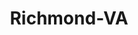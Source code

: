 ---
title: Richmond-VA
slug: richmond-va
f_state:
- cms/state/virginia.md
f_locations:
- cms/payday-loan/ace-check-cashing-inc-924.md
- cms/payday-loan/advance-america-2433.md
- cms/payday-loan/advance-america-2440.md
- cms/payday-loan/advance-america-2441.md
- cms/payday-loan/advance-america-2442.md
- cms/payday-loan/advance-america-2443.md
- cms/payday-loan/advance-america-2444.md
- cms/payday-loan/advance-america-2445.md
- cms/payday-loan/advance-america-2446.md
- cms/payday-loan/advance-america-2447.md
- cms/payday-loan/advance-america-2448.md
- cms/payday-loan/advance-america-2449.md
- cms/payday-loan/advance-america-2450.md
- cms/payday-loan/advance-america-2451.md
- cms/payday-loan/advance-america-2452.md
- cms/payday-loan/advance-america-3208.md
- cms/payday-loan/advanced-america-cash-3486.md
- cms/payday-loan/advanced-america-cash-inc-3487.md
- cms/payday-loan/advanced-america-cash-inc-3488.md
- cms/payday-loan/allied-cash-advance-3945.md
- cms/payday-loan/allied-cash-advance-3949.md
- cms/payday-loan/allied-cash-advance-3950.md
- cms/payday-loan/allied-cash-advance-3951.md
- cms/payday-loan/allied-cash-advance-3952.md
- cms/payday-loan/allied-cash-advance-3953.md
- cms/payday-loan/allied-cash-advance-3954.md
- cms/payday-loan/any-kind-check-cashing-centers-4619.md
- cms/payday-loan/anykind-check-cashing-4649.md
- cms/payday-loan/anykind-check-cashing-4650.md
- cms/payday-loan/anykind-check-cashing-4651.md
- cms/payday-loan/anykind-check-cashing-4652.md
- cms/payday-loan/approved-cash-advance-4668.md
- cms/payday-loan/approved-cash-advance-4752.md
- cms/payday-loan/buckeye-check-cashing-5512.md
- cms/payday-loan/business-cashflow-solutions-inc.-5587.md
- cms/payday-loan/cashflo-enterprise-inc-5692.md
- cms/payday-loan/cambio-enbios-y-mas-5985.md
- cms/payday-loan/cash-2-u-6301.md
- cms/payday-loan/cash-2-u-payday-loans-6304.md
- cms/payday-loan/cash-advance-center-6524.md
- cms/payday-loan/cash-advance-center-6530.md
- cms/payday-loan/cash-advance-center-6531.md
- cms/payday-loan/cash-advance-center-6532.md
- cms/payday-loan/cash-advance-center-6533.md
- cms/payday-loan/cash-advance-center-6534.md
- cms/payday-loan/cash-express-llc-7516.md
- cms/payday-loan/check-city-11095.md
- cms/payday-loan/check-city-11096.md
- cms/payday-loan/check-city-11097.md
- cms/payday-loan/check-city-11098.md
- cms/payday-loan/check-city-11099.md
- cms/payday-loan/check-city-11100.md
- cms/payday-loan/check-city-11101.md
- cms/payday-loan/check-into-cash-12519.md
- cms/payday-loan/check-into-cash-of-virginia-13633.md
- cms/payday-loan/check-into-cash-of-virginia-13657.md
- cms/payday-loan/check-into-cash-of-virginia-13658.md
- cms/payday-loan/check-into-cash-of-virginia-13659.md
- cms/payday-loan/check-into-cash-virginia-13709.md
- cms/payday-loan/check-mate-check-cashing-13882.md
- cms/payday-loan/check-smart-14042.md
- cms/payday-loan/checkcare-systems-14196.md
- cms/payday-loan/checkers-check-cashers-14235.md
- cms/payday-loan/checkmate-14349.md
- cms/payday-loan/checkmate-14350.md
- cms/payday-loan/checkprotect-inc-14435.md
- cms/payday-loan/checks-cash-plus-14500.md
- cms/payday-loan/checks-cashed-more-14592.md
- cms/payday-loan/checks-cashed-etc-14605.md
- cms/payday-loan/checksmart-14826.md
- cms/payday-loan/checksmart-14831.md
- cms/payday-loan/checksmart-14832.md
- cms/payday-loan/checksmart-14833.md
- cms/payday-loan/checkwriter-company-14879.md
- cms/payday-loan/crusader-cash-advance-15542.md
- cms/payday-loan/crusader-cash-advance-15543.md
- cms/payday-loan/crusader-cash-advance-15544.md
- cms/payday-loan/dunbar-cash-vault-services-16183.md
- cms/payday-loan/el-paraiso-16735.md
- cms/payday-loan/express-check-advance-17066.md
- cms/payday-loan/fast-collect-17869.md
- cms/payday-loan/fastcollect-17928.md
- cms/payday-loan/flexcheck-cash-advance-service-18739.md
- cms/payday-loan/i-m-checks-cashed-inc-19528.md
- cms/payday-loan/i-m-checks-cashed-inc-19529.md
- cms/payday-loan/liberty-check-exchange-inc-20388.md
- cms/payday-loan/payday-usa-cash-advance-center-24155.md
- cms/payday-loan/payday-usa-cash-advance-center-24156.md
- cms/payday-loan/payday-usa-of-virginia-ll-24160.md
- cms/payday-loan/quik-cash-25471.md
- cms/payday-loan/quik-cash-25473.md
- cms/payday-loan/quikcash-25637.md
- cms/payday-loan/ryaz-inc-26123.md
- cms/payday-loan/tosh-inc-27898.md
updated-on: '2024-05-30T13:41:28.615Z'
created-on: '2024-05-30T13:41:28.615Z'
published-on: '2024-05-30T13:54:32.469Z'
f_city: Richmond
layout: '[city].html'
tags: city
---